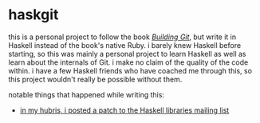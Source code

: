 # haskgit

this is a personal project to follow the book [*Building Git*], but write it in Haskell
instead of the book's native Ruby. i barely knew Haskell before starting, so this was
mainly a personal project to learn Haskell as well as learn about the internals of Git. i
make no claim of the quality of the code within. i have a few Haskell friends who have
coached me through this, so this project wouldn't really be possible without them.

[*Building Git*]: https://shop.jcoglan.com/building-git/

notable things that happened while writing this:

* [in my hubris, i posted a patch to the Haskell libraries mailing list][lib-email]

[lib-email]: https://mail.haskell.org/pipermail/libraries/2020-March/030340.html
